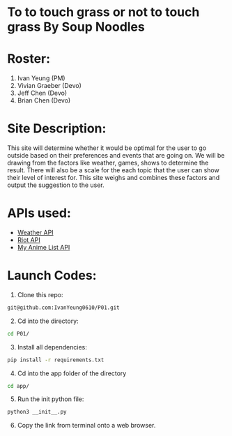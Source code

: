 # To to touch grass or not to touch grass By Soup Noodles

# Roster:
1. Ivan Yeung (PM)
2. Vivian Graeber (Devo)
3. Jeff Chen (Devo)
4. Brian Chen (Devo)

# Site Description:  
This site will determine whether it would be optimal for the user to go outside based on their preferences and events that are going on. We will be drawing from the factors like weather, games, shows to determine the result. There will also be a scale for the each topic that the user can show their level of interest for. This site weighs and combines these factors and output the suggestion to the user.

# APIs used:
* [Weather API](https://github.com/stuy-softdev/notes-and-code/blob/main/api_kb/411_on_weatherAPI.md)
* [Riot API](https://github.com/stuy-softdev/notes-and-code/blob/main/api_kb/411_on_riotAPI.md)
* [My Anime List API](https://github.com/stuy-softdev/notes-and-code/blob/main/api_kb/411_on_MyAnimeList.md)

# Launch Codes:

1. Clone this repo:
```sh
git@github.com:IvanYeung0610/P01.git
```

2. Cd into the directory:
```sh
cd P01/
```

3. Install all dependencies:
```sh
pip install -r requirements.txt
```

4. Cd into the app folder of the directory
```sh
cd app/
```

5. Run the init python file:
```sh
python3 __init__.py
```

6. Copy the link from terminal onto a web browser.
